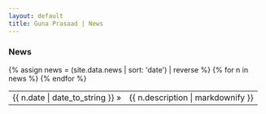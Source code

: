 ```yaml
---
layout: default
title: Guna Prasaad | News
---
```

<h3>News</h3>
<table class="news">
  {% assign news = (site.data.news | sort: 'date') | reverse %} {% for n in news %}
  <tr>
    <td> <span class="date">{{ n.date | date_to_string }} &raquo; </span> </td> 
    <td> {{ n.description | markdownify }} </td>
  </tr>
  {% endfor %}
</table>


